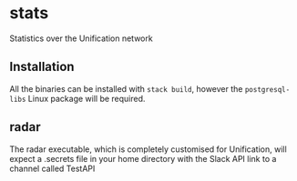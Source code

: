 # stats
Statistics over the Unification network


## Installation

All the binaries can be installed with `stack build`, however the `postgresql-libs` Linux package will be required.

## radar

The radar executable, which is completely customised for Unification, will expect a .secrets file in your home directory with the Slack API link to a channel called TestAPI